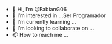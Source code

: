 - 👋 Hi, I’m @FabianG06
- 👀 I’m interested in ...Ser Programador 
- 🌱 I’m currently learning ...
- 💞️ I’m looking to collaborate on ...
- 📫 How to reach me ...

<!---
FabianG06/FabianG06 is a ✨ special ✨ repository because its `README.md` (this file) appears on your GitHub profile.
You can click the Preview link to take a look at your changes.
--->
